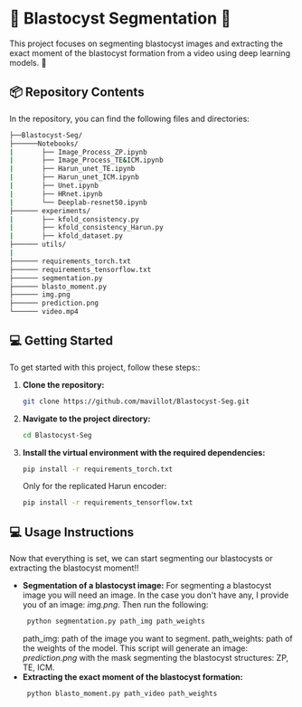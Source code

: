 # 🌟 Blastocyst Segmentation 🌟

This project focuses on segmenting blastocyst images and extracting the exact moment of the blastocyst formation from a video using deep learning models. 🐾

## 📦 Repository Contents
In the repository, you can find the following files and directories:
```bash
├──Blastocyst-Seg/
├──────Notebooks/
|       ├── Image_Process_ZP.ipynb
|       ├── Image_Process_TE&ICM.ipynb
|       ├── Harun_unet_TE.ipynb
|       ├── Harun_unet_ICM.ipynb
|       ├── Unet.ipynb
|       ├── HRnet.ipynb
|       └── Deeplab-resnet50.ipynb
├────── experiments/
|       ├── kfold_consistency.py
|       ├── kfold_consistency_Harun.py
|       ├── kfold_dataset.py
├────── utils/
|   
├────── requirements_torch.txt
├────── requirements_tensorflow.txt
├────── segmentation.py
├────── blasto_moment.py
├────── img.png
├────── prediction.png
└────── video.mp4
```

## 💻 Getting Started
To get started with this project, follow these steps::
1. **Clone the repository:**
      ```bash
   git clone https://github.com/mavillot/Blastocyst-Seg.git
2. **Navigate to the project directory:**
   ```bash
   cd Blastocyst-Seg
3. **Install the virtual environment with the required dependencies:**
   ```bash
   pip install -r requirements_torch.txt
   ```
   Only for the replicated Harun encoder:
   ```bash
   pip install -r requirements_tensorflow.txt
   ```
## 💻 Usage Instructions
Now that everything is set, we can start segmenting our blastocysts or extracting the blastocyst moment!!
- **Segmentation of a blastocyst image:**
  For segmenting a blastocyst image you will need an image. In the case you don't have any, I provide you of an image: *img.png*.
  Then run the following:
  ```bash
   python segmentation.py path_img path_weights
   ```
   path_img: path of the image you want to segment.
   path_weights: path of the weights of the model.
   This script will generate an image: *prediction.png* with the mask segmenting the blastocyst structures: ZP, TE, ICM.
- **Extracting the exact moment of the blastocyst formation:**
  ```bash
   python blasto_moment.py path_video path_weights
   ```

